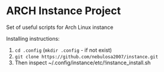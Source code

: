 # ARCH Instance Project
Set of useful scripts for Arch Linux instance

Installing instructions: 
1. `cd .config` (`mkdir .config` - if not exist)
2. `git clone https://github.com/nebulosa2007/instance.git`
3. Then inspect ~/.config/instance/etc/!instance_install.sh
